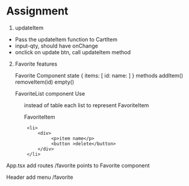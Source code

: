# Assignment

1. updateItem

- Pass the updateItem function to CartItem
- input-qty, should have onChange
- onclick on update btn, call updateItem method


2. Favorite features

    Favorite Component
        state {
            items: [
                    id: 
                    name:
            ]
        }
        methods
            addItem()
            removeItem(id)
            empty()

    FavoriteList component
        Use <ul> instead of table
            each list to represent FavoriteItem

    FavoriteItem

        <li>
            <div>
                 <p>item name</p>
                 <button >delete</button>
            </div>
        </li>

App.tsx
    add routes /favorite points to Favorite component

Header
    add menu /favorite